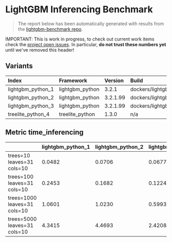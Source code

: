 # LightGBM Inferencing Benchmark

> The report below has been automatically generated with results from the [lightgbm-benchmark repo](https://github.com/microsoft/lightgbm-benchmark).

IMPORTANT: This is work in progress, to check out current work items check the [project open issues](https://github.com/microsoft/lightgbm-benchmark/issues). In particular, **do not trust these numbers yet** until we've removed this header!

## Variants

| Index | Framework | Version | Build |
| :-- | :-- | :-- | :-- |
| lightgbm_python_1 | lightgbm_python | 3.2.1 | dockers/lightgbm_cpu_mpi_pip.dockerfile |
| lightgbm_python_2 | lightgbm_python | 3.2.1.99 | dockers/lightgbm_cpu_mpi_build.dockerfile |
| lightgbm_python_3 | lightgbm_python | 3.2.1.99 | dockers/lightgbm_cpu_mpi_custom.dockerfile |
| treelite_python_4 | treelite_python | 1.3.0 | n/a |


## Metric time_inferencing

| &nbsp; | lightgbm_python_1 | lightgbm_python_2 | lightgbm_python_3 | treelite_python_4 |
| :-- | :-- | :-- | :-- | :-- |
| trees=10<br/>leaves=31<br/>cols=10<br/> | 0.0482 | 0.0706 | 0.0677 | 0.0026 |
| trees=100<br/>leaves=31<br/>cols=10<br/> | 0.2453 | 0.1682 | 0.1224 | 0.0512 |
| trees=1000<br/>leaves=31<br/>cols=10<br/> | 1.0601 | 1.0230 | 0.5993 | 0.5955 |
| trees=5000<br/>leaves=31<br/>cols=10<br/> | 4.3415 | 4.4693 | 2.4208 | 1.9794 |
